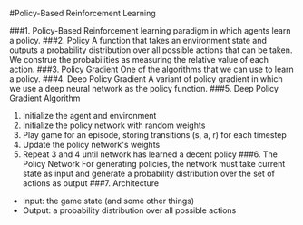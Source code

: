 #Policy-Based Reinforcement Learning

###1. Policy-Based
Reinforcement learning paradigm in which agents learn a policy.
###2. Policy
A function that takes an environment state and outputs a probability distribution over all possible actions that can be taken. We construe the probabilities as measuring the relative value of each action.
###3. Policy Gradient
One of the algorithms that we can use to learn a policy.
###4. Deep Policy Gradient
A variant of policy gradient in which we use a deep neural network as the policy function.
###5. Deep Policy Gradient Algorithm
1. Initialize the agent and environment
2. Initialize the policy network with random weights
3. Play game for an episode, storing transitions (s, a, r) for each timestep
4. Update the policy network's weights
5. Repeat 3 and 4 until network has learned a decent policy
###6. The Policy Network
For generating policies, the network must take current state as input and generate a probability distribution over the set of actions as output
###7. Architecture
* Input: the game state (and some other things)
* Output: a probability distribution over all possible actions